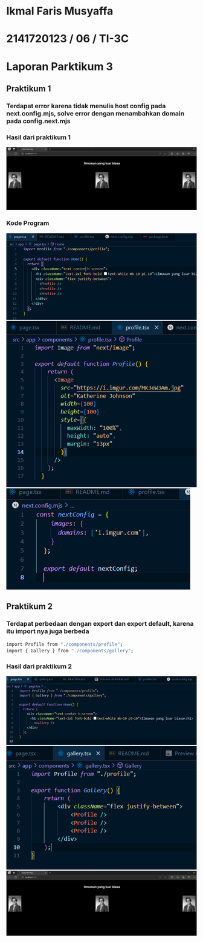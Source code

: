 # Ikmal Faris Musyaffa
# 2141720123 / 06 / TI-3C
# Laporan Parktikum 3

## Praktikum 1
### Terdapat error karena tidak menulis host config pada next.config.mjs, solve error dengan menambahkan domain pada config.next.mjs
### Hasil dari praktikum 1
![gambar1](img/1.png)

### Kode Program
![gambar2](img/2.png)
![gambar3](img/3.png)
![gambar4](img/4.png)

## Praktikum 2
### Terdapat perbedaan dengan export dan export default, karena itu import nya juga berbeda
```bash
import Profile from "./components/profile";
import { Gallery } from "./components/gallery";
```
### Hasil dari praktikum 2
![gambar21](img/21.png)
![gambar22](img/22.png)
![gambar23](img/23.png)

